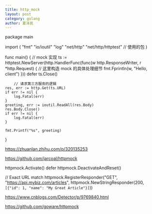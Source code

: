 ```yaml
---
title: http_mock
layout: post
category: golang
author: 夏泽民
---
```

package main

import (
	"fmt"
	"io/ioutil"
	"log"
	"net/http"
	"net/http/httptest" // 使用的包
)

func main() {
        // mock 实现
	ts := httptest.NewServer(http.HandlerFunc(func(w http.ResponseWriter, r *http.Request) {
	    // 这里构造 mock 的具体处理细节
            fmt.Fprintln(w, "Hello, client")
	}))
	defer ts.Close()

        // 请求第三方服务的逻辑
	res, err := http.Get(ts.URL)
	if err != nil {
		log.Fatal(err)
	}
	greeting, err := ioutil.ReadAll(res.Body)
	res.Body.Close()
	if err != nil {
		log.Fatal(err)
	}

	fmt.Printf("%s", greeting)
}

https://zhuanlan.zhihu.com/p/320135253
<!-- more -->
https://github.com/jarcoal/httpmock

httpmock.Activate()
  defer httpmock.DeactivateAndReset()

  // Exact URL match
  httpmock.RegisterResponder("GET", "https://api.mybiz.com/articles",
    httpmock.NewStringResponder(200, `[{"id": 1, "name": "My Great Article"}]`))


https://www.cnblogs.com/Detector/p/9769840.html

https://github.com/goware/httpmock
